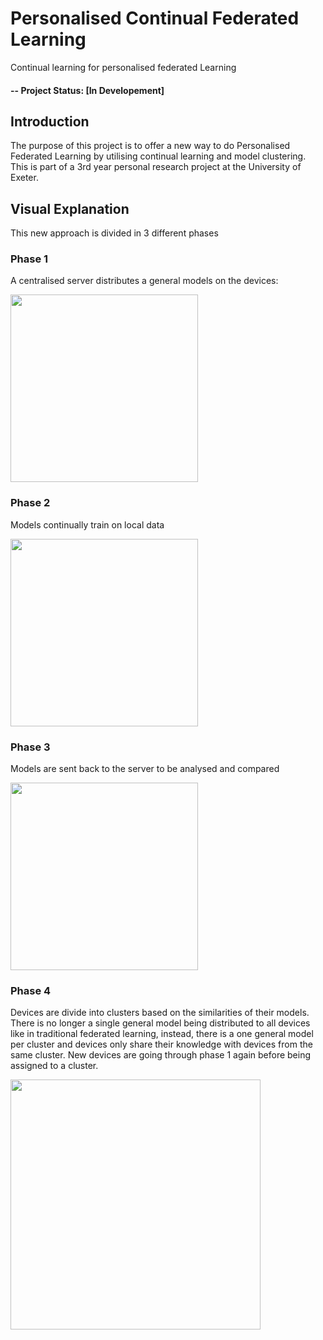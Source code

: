 # Personalised Continual Federated Learning
Continual learning for personalised federated Learning

#### -- Project Status: [In Developement]

## Introduction
The purpose of this project is to offer a new way to do Personalised Federated Learning by utilising continual learning and model clustering.
This is part of a 3rd year personal research project at the University of Exeter.

## Visual Explanation
This new approach is divided in 3 different phases
### Phase 1
A centralised server distributes a general models on the devices:

<img src="https://user-images.githubusercontent.com/72973649/196041230-94538f80-d7a3-4994-bafc-df60feb0308e.png" width="300">

### Phase 2
Models continually train on local data

<img src="https://user-images.githubusercontent.com/72973649/196043243-523860ed-c63b-431a-8566-0859d9732658.png" width="300">

### Phase 3
Models are sent back to the server to be analysed and compared

<img src="https://user-images.githubusercontent.com/72973649/196043437-ee0b5dc8-7489-4c63-8978-25e0ef319123.png" width="300">

### Phase 4
Devices are divide into clusters based on the similarities of their models. 
There is no longer a single general model being distributed to all devices like in traditional federated learning, instead, there is a one general model per cluster and devices only share their knowledge with devices from the same cluster. 
New devices are going through phase 1 again before being assigned to a cluster.

<img src="https://user-images.githubusercontent.com/72973649/196045030-b7de07b7-8097-4568-b60f-b81c59aa8665.png" width="400">
